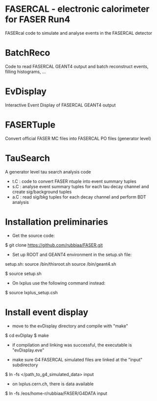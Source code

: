 # FASERCAL - electronic calorimeter for FASER Run4

FASERcal code to simulate and analyse events in the FASERCAL detector

# BatchReco

Code to read FASERCAL GEANT4 output and batch reconstruct events, filling histograms, ...

# EvDisplay

Interactive Event Display of FASERCAL GEANT4 output

# FASERTuple

Convert official FASER MC files into FASERCAL PO files (generator level) 

# TauSearch
A generator level tau search analysis code

- t.C : code to convert FASER ntuple into event summary tuples
- s.C : analyse event summary tuples for each tau decay channel and create sig/background tuples
- a.C : read sig/bkg tuples for each decay channel and perform BDT analysis

# Installation preliminaries

- Get the source code:

$ git clone https://github.com/rubbiaa/FASER.git

- Set up ROOT and GEANT4 environment in the setup.sh file:

setup.sh:
    source <ROOTINSTAL>/bin/thisroot.sh
    source <GEANT4INSTALL>/bin/geant4.sh

$ source setup.sh

- On lxplus use the following command instead:

$ source lxplus_setup.csh

# Install event display

 - move to the evDisplay directory and compile with "make"

$ cd evDiplay
$ make

 - if compilation and linking was successful, the executable is "evDisplay.eve"

 - make sure G4 FASERCAL simulated files are linked at the "input" subdirectory
 
$ ln -fs </path_to_g4_simulated_data> input

 - on lxplus.cern.ch, there is data available

 $ ln -fs /eos/home-r/rubbiaa/FASER/G4DATA input
 
